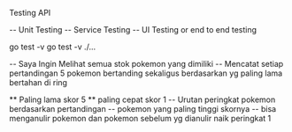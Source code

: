 Testing API

-- Unit Testing
-- Service Testing
-- UI Testing or end to end testing

go test -v
go test -v ./...

-- Saya Ingin Melihat semua stok pokemon yang dimiliki
-- Mencatat setiap pertandingan 5 pokemon bertanding sekaligus berdasarkan yg paling lama bertahan di ring

** Paling lama skor 5
** paling cepat skor 1
-- Urutan peringkat pokemon berdasarkan pertandingan
-- pokemon yang paling tinggi skornya
-- bisa menganulir pokemon dan pokemon sebelum yg dianulir naik peringkat 1
